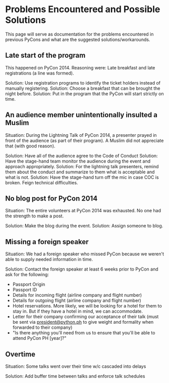 # Problems Encountered and Possible Solutions

This page will serve as documentation for the problems encountered in previous PyCons and what are the suggested solutions/workarounds.

## Late start of the program

This happened on PyCon 2014. Reasoning were: Late breakfast and late registrations (a line was formed).

Solution: Use registration programs to identify the ticket holders instead of manually registering.
Solution: Choose a breakfast that can be brought the night before.
Solution: Put in the program that the PyCon will start strictly on time.

## An audience member unintentionally insulted a Muslim

Situation: During the Lightning Talk of PyCon 2014, a presenter prayed in front of the audience (as part of their program). A Muslim did not appreciate that (with good reason).

Solution: Have all of the audience agree to the Code of Conduct
Solution: Have the stage-hand team monitor the audience during the event and approach appropriately.
Solution: For the lightning talk presenters, remind them about the conduct and summarize to them what is acceptable and what is not.
Solution: Have the stage-hand turn off the mic in case COC is broken. Feign technical difficulties.

## No blog post for PyCon 2014

Situation: The entire volunteers at PyCon 2014 was exhausted. No one had the strength to make a post.

Solution: Make the blog during the event.
Solution: Assign someone to blog.

## Missing a foreign speaker

Situation: We had a foreign speaker who missed PyCon because we weren't able to supply needed information in time.

Solution: Contact the foreign speaker at least 6 weeks prior to PyCon and ask for the following:
- Passport Origin
- Passport ID
- Details for incoming flight (airline company and flight number)
- Details for outgoing flight (airline company and flight number)
- Hotel reservations. More likely, we will be looking for a hotel for them to stay in. But if they have a hotel in mind, we can accommodate.
- Letter for their company confirming our acceptance of their talk (must be sent via president@python.ph to give weight and formality when forwarded to their company)
- "Is there anything you'll need from us to ensure that you'll be able to attend PyCon PH [year]?"


## Overtime

Situation: Some talks went over their time w/c cascaded into delays

Solution: Add buffer time between talks and enforce talk schedules

